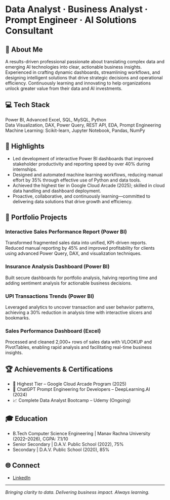#  Data Analyst · Business Analyst · Prompt Engineer · AI Solutions Consultant

## 👋 About Me
A results-driven professional passionate about translating complex data and emerging AI technologies into clear, actionable business insights. Experienced in crafting dynamic dashboards, streamlining workflows, and designing intelligent solutions that drive strategic decisions and operational efficiency. Continuously learning and innovating to help organizations unlock greater value from their data and AI investments.

## 💻 Tech Stack
Power BI, Advanced Excel, SQL, MySQL, Python  
Data Visualization, DAX, Power Query, REST API, EDA, Prompt Engineering  
Machine Learning: Scikit-learn, Jupyter Notebook, Pandas, NumPy

## 🌟 Highlights

- Led development of interactive Power BI dashboards that improved stakeholder productivity and reporting speed by over 40% during internships.
- Designed and automated machine learning workflows, reducing manual effort by 35% through effective use of Python and data tools.
- Achieved the highest tier in Google Cloud Arcade (2025); skilled in cloud data handling and dashboard deployment.
- Proactive, collaborative, and continuously learning—committed to delivering data solutions that drive growth and efficiency.

## 🚀 Portfolio Projects

### Interactive Sales Performance Report (Power BI)
Transformed fragmented sales data into unified, KPI-driven reports. Reduced manual reporting by 45% and improved profitability for clients using advanced Power Query, DAX, and visualization techniques.

### Insurance Analysis Dashboard (Power BI)
Built secure dashboards for portfolio analysis, halving reporting time and adding sentiment analysis for actionable business decisions.

### UPI Transactions Trends (Power BI)
Leveraged analytics to uncover transaction and user behavior patterns, achieving a 30% reduction in analysis time with interactive slicers and bookmarks.

### Sales Performance Dashboard (Excel)
Processed and cleaned 2,000+ rows of sales data with VLOOKUP and PivotTables, enabling rapid analysis and facilitating real-time business insights.

## 🏆 Achievements & Certifications

- 🥇 Highest Tier – Google Cloud Arcade Program (2025)
- 🏅 ChatGPT Prompt Engineering for Developers – DeepLearning.AI (2024)
- 📈 Complete Data Analyst Bootcamp – Udemy (Ongoing)

## 🎓 Education

- B.Tech Computer Science Engineering | Manav Rachna University (2022–2026), CGPA: 7.1/10
- Senior Secondary | D.A.V. Public School (2022), 75%
- Secondary | D.A.V. Public School (2020), 85%

## 🌐 Connect

- [LinkedIn](https://linkedin.com/in/anshulsemwal7)

---

_Bringing clarity to data. Delivering business impact. Always learning._
